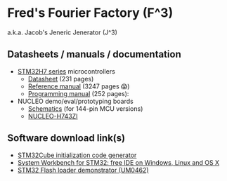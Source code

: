 # Fred's Fourier Factory (F^3)
a.k.a. Jacob's Jeneric Jenerator (J^3)

## Datasheets / manuals / documentation

* [STM32H7 series](https://www.st.com/en/microcontrollers/stm32h743-753.html?querycriteria=productId=LN2033)
   microcontrollers
  - [Datasheet](https://www.st.com/resource/en/datasheet/stm32h743bi.pdf) (231 pages)
  - [Reference manual](https://www.st.com/content/ccc/resource/technical/document/reference_manual/group0/c9/a3/76/fa/55/46/45/fa/DM00314099/files/DM00314099.pdf/jcr:content/translations/en.DM00314099.pdf) (3247 pages :scream:) 
  - [Programming manual](https://www.st.com/content/ccc/resource/technical/document/programming_manual/group0/78/47/33/dd/30/37/4c/66/DM00237416/files/DM00237416.pdf/jcr:content/translations/en.DM00237416.pdf) (252 pages): 
* NUCLEO demo/eval/prototyping boards
  - [Schematics](doc/nucleo/nucleo144-schematics-from-um1974.pdf) (for 144-pin MCU versions)
  - [NUCLEO-H743ZI](https://www.st.com/en/evaluation-tools/nucleo-h743zi.html)
  
## Software download link(s)

* [STM32Cube initialization code generator](https://www.st.com/en/development-tools/stm32cubemx.html)
* [System Workbench for STM32: free IDE on Windows, Linux and OS X](https://www.st.com/en/development-tools/sw4stm32.html)
* [STM32 Flash loader demonstrator (UM0462)](https://www.st.com/content/st_com/en/products/development-tools/software-development-tools/stm32-software-development-tools/stm32-programmers/flasher-stm32.html)
